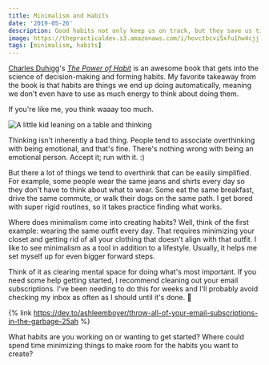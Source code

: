```yaml
---
title: Minimalism and Habits
date: '2019-05-26'
description: Good habits not only keep us on track, but they save us time and energy.
image: https://thepracticaldev.s3.amazonaws.com/i/hovctbcvi5xfu1hw4cjj.jpg
tags: [minimalism, habits]
---
```


[Charles Duhigg](https://twitter.com/cduhigg)'s [_The Power of Habit_](https://www.amazon.com/Power-Habit-What-Life-Business/dp/B007EJSMC8/ref=tmm_aud_swatch_0?_encoding=UTF8&qid=&sr=) is an awesome book that gets into the science of decision-making and forming habits. My favorite takeaway from the book is that habits are things we end up doing automatically, meaning we don't even have to use as much energy to think about doing them.

If you're like me, you think waaay too much.

![A little kid leaning on a table and thinking](https://media.giphy.com/media/JSgDJLtBZnx9m/giphy.gif)

Thinking isn't inherently a bad thing. People tend to associate overthinking with being emotional, and that's fine. There's nothing wrong with being an emotional person. Accept it; run with it. :)

But there a lot of things we tend to overthink that can be easily simplified. For example, some people wear the same jeans and shirts every day so they don't have to think about what to wear. Some eat the same breakfast, drive the same commute, or walk their dogs on the same path. I get bored with super rigid routines, so it takes practice finding what works.

Where does minimalism come into creating habits? Well, think of the first example: wearing the same outfit every day. That requires minimizing your closet and getting rid of all your clothing that doesn't align with that outfit. I like to see minimalism as a tool in addition to a lifestyle. Usually, it helps me set myself up for even bigger forward steps.

Think of it as clearing mental space for doing what's most important. If you need some help getting started, I recommend cleaning out your email subscriptions. I've been needing to do this for weeks and I'll probably avoid checking my inbox as often as I should until it's done. 🙈

{% link https://dev.to/ashleemboyer/throw-all-of-your-email-subscriptions-in-the-garbage-25ah %}

What habits are you working on or wanting to get started? Where could spend time minimizing things to make room for the habits you want to create?
